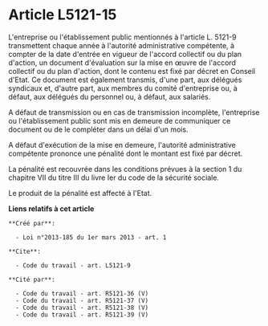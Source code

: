 # Article L5121-15

L'entreprise ou l'établissement public mentionnés à l'article L. 5121-9 transmettent chaque année à l'autorité administrative
compétente, à compter de la date d'entrée en vigueur de l'accord collectif ou du plan d'action, un document d'évaluation sur
la mise en œuvre de l'accord collectif ou du plan d'action, dont le contenu est fixé par décret en Conseil d'Etat. Ce
document est également transmis, d'une part, aux délégués syndicaux et, d'autre part, aux membres du comité d'entreprise ou,
à défaut, aux délégués du personnel ou, à défaut, aux salariés. 

A défaut de transmission ou en cas de transmission incomplète, l'entreprise ou l'établissement public sont mis en demeure de
communiquer ce document ou de le compléter dans un délai d'un mois. 

A défaut d'exécution de la mise en demeure, l'autorité administrative compétente prononce une pénalité dont le montant est
fixé par décret. 

La pénalité est recouvrée dans les conditions prévues à la section 1 du chapitre VII du titre III du livre Ier du code de la
sécurité sociale. 

Le produit de la pénalité est affecté à l'Etat.

**Liens relatifs à cet article**

	**Créé par**:

	  - Loi n°2013-185 du 1er mars 2013 - art. 1

	**Cite**:

	  - Code du travail - art. L5121-9

	**Cité par**:

	  - Code du travail - art. R5121-36 (V)
	  - Code du travail - art. R5121-37 (V)
	  - Code du travail - art. R5121-38 (V)
	  - Code du travail - art. R5121-39 (V)
